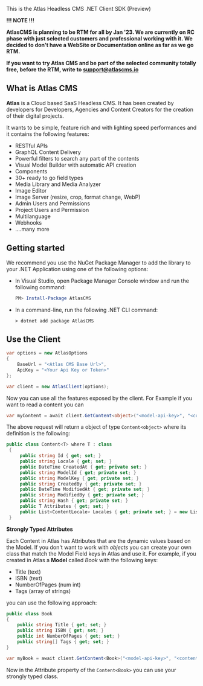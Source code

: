 
This is the Atlas Headless CMS .NET Client SDK (Preview)

**!!! NOTE !!!**

**AtlasCMS is planning to be RTM for all by Jan '23.
We are currently on RC phase with just selected customers and professional working with it.
We decided to don't have a WebSite or Documentation online as far as we go RTM.**

**If you want to try Atlas CMS and be part of the selected community totally free, before the RTM, write to support@atlascms.io**

## What is Atlas CMS
**Atlas** is a Cloud based SaaS Headless CMS. It has been created by developers for Developers, Agencies and Content Creators  for the creation of their digital projects.

It wants to be simple, feature rich and with lighting speed performances and it contains the following features:

- RESTful APIs  
- GraphQL Content Delivery
- Powerful filters to search any part of the contents
- Visual Model Builder with automatic API creation
- Components
- 30+ ready to go field types
- Media Library and Media Analyzer
- Image Editor
- Image Server (resize, crop, format change, WebP)
- Admin Users and Permissions
- Project Users and Permission
- Multilanguage
- Webhooks
- ....many more



## Getting started

We recommend you use the NuGet Package Manager to add the library to your .NET Application using one of the following options:

- In Visual Studio, open Package Manager Console window and run the following command:

  ```powershell
  PM> Install-Package AtlasCMS
  ```

- In a command-line, run the following .NET CLI command:

  ```console
  > dotnet add package AtlasCMS
## Use the Client

```csharp
var options = new AtlasOptions 
{
    BaseUrl = "<Atlas CMS Base Url>",
	ApiKey = "<Your Api Key or Token>"
};

var client = new AtlasClient(options);
```
Now you can use all the features exposed by the client. For Example if you want to read a content you can

```csharp
var myContent = await client.GetContent<object>("<model-api-key>", "<content-id>");
```
The above request will return a object of type `Content<object>` where its definition is the following:

```csharp
public class Content<T> where T : class
 {
     public string Id { get; set; }
     public string Locale { get; set; }
     public DateTime CreatedAt { get; private set; }
     public string ModelId { get; private set; }
     public string ModelKey { get; private set; }
     public string CreatedBy { get; private set; }
     public DateTime ModifiedAt { get; private set; }
     public string ModifiedBy { get; private set; }
     public string Hash { get; private set; }
     public T Attributes { get; set; }
     public List<ContentLocale> Locales { get; private set; } = new List<ContentLocale>();
 }
```
**Strongly Typed Attributes**

Each Content in Atlas has Attributes that are the dynamic values based on the Model.
If you don't want to work with *objects* you can create your own class that match the Model Field keys in Atlas and use it.
For example, if you created in Atlas a **Model** called *Book* with the following keys:

 - Title (text)
 - ISBN (text)
 - NumberOfPages (num int)
 - Tags (array of strings)

you can use the following approach:

```csharp
public class Book
{
	public string Title { get; set; }
	public string ISBN { get; set; }
	public int NumberOfPages { get; set; }
	public string[] Tags { get; set; }
}

var myBook = await client.GetContent<Book>("<model-api-key>", "<content-id>");
```
Now in the Attribute property of the `Content<Book>` you can use your strongly typed class.
